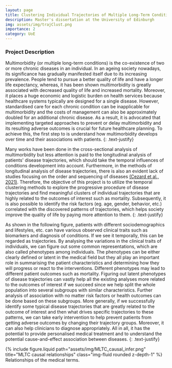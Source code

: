 ```yaml
---
layout: page
title: Clustering Individual Trajectories of Multiple Long-Term Conditions
description: Master's dissertation at the University of Edinburgh
img: assets/img/trajClust.png
importance: 2
category: UoE
---
```


### Project Description

Multimorbidity (or multiple long-term conditions) is the co-existence of two or more chronic diseases in an individual.
In an ageing society nowadays, its significance has gradually manifested itself due to its increasing prevalence.
People tend to pursue a better quality of life and have a longer life expectancy, whereas, it has been shown multimorbidity is greatly associated with decreased quality of life and increased mortality.
Moreover, it places a huge economic and logistic burden on health services because healthcare systems typically are designed for a single disease. However, standardised care for each chronic condition can be inapplicable for multimorbidity and the costs of management can also be approximately doubled for an additional chronic disease.
As a result, it is advocated that implementing targeted approaches to prevent or delay multimorbidity and its resulting adverse outcomes is crucial for future healthcare planning. To achieve this, the first step to is understand how multimorbidity develops over time and their associations with patients.
{: .text-justify}

Many works have been done in the cross-sectional analysis of multimorbidity but less attention is paid to the longitudinal analysis of patients' disease trajectories, which should take the temporal influences of conditions development into account.
Furthermore, in the methods of longitudinal analysis of disease trajectories, there is also an evident lack of studies focusing on the order and sequencing of diseases [(Cezard et al., 2021)](https://bmjopen.bmj.com/content/11/11/e048485).
Therefore, the objective of this project is to utilize the temporal clustering methods to explore the progressive procedure of disease trajectories and find meaningful clusters of individual trajectories that are highly related to the outcomes of interest such as mortality.
Subsequently, it is also possible to identify the risk factors (eg. age, gender, behavior, etc.) correlated with the discovered patterns of trajectories, which helps society improve the quality of life by paying more attention to them.
{: .text-justify}

As shown in the following figure, patients with different sociodemographics and lifestyles, etc. can have various observed clinical traits such as biomarkers and diagnosis of conditions.
If we see it temporally, this can be regarded as trajectories. By analysing the variations in the clinical traits of individuals, we can figure out some common representations, which are also called phenotypes among individuals.
The phenotypes can be either clearly defined or latent in the medical field but they all play an important role in summarising the patient characteristics and determining how they will progress or react to the interventions.
Different phenotypes may lead to different patient outcomes such as mortality. Figuring out latent phenotypes of disease trajectories can vastly help all the existing analyses more related to the outcomes of interest if we succeed since we help split the whole population into several subgroups with similar characteristics.
Further analysis of association with no matter risk factors or health outcomes can be done based on these subgroups.
More generally, if we successfully identify some typical disease trajectories that are greatly related to the outcome of interest and then what drives specific trajectories to these patterns, we can take early intervention to help prevent patients from getting adverse outcomes by changing their trajectory groups.
Moreover, it can also help clinicians to diagnose appropriately. All in all, it has the potential to provide personalised medical treatment and to understand the potential cause-and-effect association between diseases.
{: .text-justify}

<div class="row justify-content-sm-center">
    <div class="col-sm-6 mt-3 mt-md-0">
        {% include figure.liquid path="assets/img/MLTC_causal_infer.png" title="MLTC causal relationships" class="img-fluid rounded z-depth-1" %}
    </div>
</div>
<div class="caption">
    Relationships of the medical terms.
</div>
